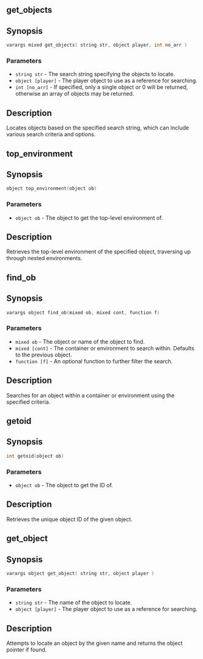 ## get_objects

## Synopsis

```c
varargs mixed get_objects( string str, object player, int no_arr )
```

### Parameters

* `string str` - The search string specifying the objects to locate.
* `object [player]` - The player object to use as a reference for searching.
* `int [no_arr]` - If specified, only a single object or 0 will be returned, otherwise an array of objects may be returned.

## Description

Locates objects based on the specified search string, which can
include various search criteria and options.

## top_environment

## Synopsis

```c
object top_environment(object ob)
```

### Parameters

* `object ob` - The object to get the top-level environment of.

## Description

Retrieves the top-level environment of the specified object,
traversing up through nested environments.

## find_ob

## Synopsis

```c
varargs object find_ob(mixed ob, mixed cont, function f)
```

### Parameters

* `mixed ob` - The object or name of the object to find.
* `mixed [cont]` - The container or environment to search within. Defaults to the previous object.
* `function [f]` - An optional function to further filter the search.

## Description

Searches for an object within a container or environment
using the specified criteria.

## getoid

## Synopsis

```c
int getoid(object ob)
```

### Parameters

* `object ob` - The object to get the ID of.

## Description

Retrieves the unique object ID of the given object.

## get_object

## Synopsis

```c
varargs object get_object( string str, object player )
```

### Parameters

* `string str` - The name of the object to locate.
* `object [player]` - The player object to use as a reference for searching.

## Description

Attempts to locate an object by the given name and returns the
object pointer if found.

